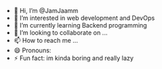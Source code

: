 - 👋 Hi, I’m @JamJaamm
- 👀 I’m interested in web development and DevOps
- 🌱 I’m currently learning Backend programming 
- 💞️ I’m looking to collaborate on ...
- 📫 How to reach me ...
- 😄 Pronouns: 
- ⚡ Fun fact: im kinda boring and really lazy

<!---
JamJaamm/JamJaamm is a ✨ special ✨ repository because its `README.md` (this file) appears on your GitHub profile.
You can click the Preview link to take a look at your changes.
--->
